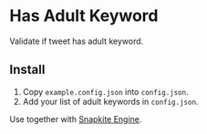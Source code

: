 # Has Adult Keyword

Validate if tweet has adult keyword.

## Install

1. Copy `example.config.json` into `config.json`.
2. Add your list of adult keywords in `config.json`.

Use together with [Snapkite Engine](https://github.com/fedosejev/snapkite-engine).
